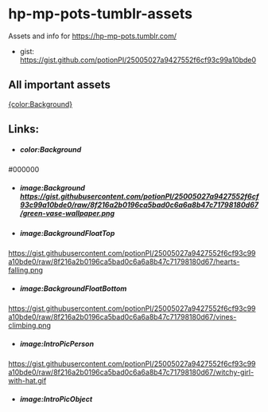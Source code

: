 # hp-mp-pots-tumblr-assets
Assets and info for https://hp-mp-pots.tumblr.com/
- gist: https://gist.github.com/potionPI/25005027a9427552f6cf93c99a10bde0

## All important assets
[{color:Background}](#color:Background)

## Links:
- ##### color:Background
#000000

- ##### image:Background https://gist.githubusercontent.com/potionPI/25005027a9427552f6cf93c99a10bde0/raw/8f216a2b0196ca5bad0c6a6a8b47c71798180d67/green-vase-wallpaper.png

- ##### image:BackgroundFloatTop
https://gist.githubusercontent.com/potionPI/25005027a9427552f6cf93c99a10bde0/raw/8f216a2b0196ca5bad0c6a6a8b47c71798180d67/hearts-falling.png

- ##### image:BackgroundFloatBottom
https://gist.githubusercontent.com/potionPI/25005027a9427552f6cf93c99a10bde0/raw/8f216a2b0196ca5bad0c6a6a8b47c71798180d67/vines-climbing.png

- ##### image:IntroPicPerson
https://gist.githubusercontent.com/potionPI/25005027a9427552f6cf93c99a10bde0/raw/8f216a2b0196ca5bad0c6a6a8b47c71798180d67/witchy-girl-with-hat.gif

- ##### image:IntroPicObject 
